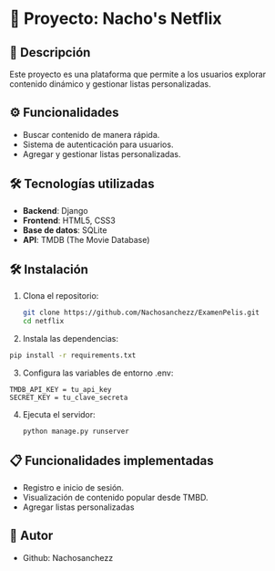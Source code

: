 # 🚀 Proyecto: Nacho's Netflix

## 🌟 Descripción
Este proyecto es una plataforma que permite a los usuarios explorar contenido dinámico y gestionar listas personalizadas.

## ⚙️ Funcionalidades
- Buscar contenido de manera rápida.
- Sistema de autenticación para usuarios.
- Agregar y gestionar listas personalizadas.

## 🛠️ Tecnologías utilizadas
- **Backend**: Django
- **Frontend**: HTML5, CSS3
- **Base de datos**: SQLite
- **API**: TMDB (The Movie Database)

## 🛠️ Instalación
1. Clona el repositorio:  
   ```bash
   git clone https://github.com/Nachosanchezz/ExamenPelis.git
   cd netflix

2. Instala las dependencias:
  ```bash
  pip install -r requirements.txt
```

3. Configura las variables de entorno .env:
  ```plaintext
  TMDB_API_KEY = tu_api_key
  SECRET_KEY = tu_clave_secreta
```

4. Ejecuta el servidor:
   ```bash
   python manage.py runserver

## 📋 Funcionalidades implementadas
- Registro e inicio de sesión.
- Visualización de contenido popular desde TMBD.
- Agregar listas personalizadas

## 👤 Autor
- Github: Nachosanchezz





